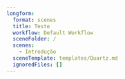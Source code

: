 ```yaml
---
longform:
  format: scenes
  title: Teste
  workflow: Default Workflow
  sceneFolder: /
  scenes:
    - Introdução
  sceneTemplate: templates/Quartz.md
  ignoredFiles: []
---
```

